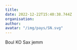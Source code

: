```yaml
---
title: 
date: 2022-12-22T15:40:38.744Z
organisation: 
author: 
avatar: "/img/pays/SN.svg"
---
```


Boul KO Sax jemm